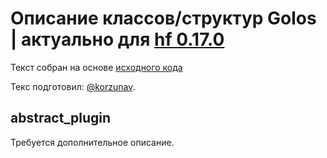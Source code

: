 # Описание классов/структур Golos | актуально для [hf 0.17.0](https://github.com/GolosChain/golos/releases/tag/v0.17.0)
Текст собран на основе [исходного кода](https://github.com/GolosChain/golos/tree/master/libraries/appbase/include/appbase/plugin.hpp)

Текс подготовил: [@korzunav](https://golos.io/@korzunav).

## abstract_plugin


Требуется дополнительное описание.
